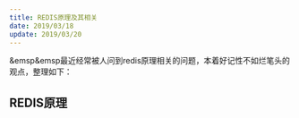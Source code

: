 ```yaml
---
title: REDIS原理及其相关
date: 2019/03/18
update: 2019/03/20
---
```

&emsp&emsp最近经常被人问到redis原理相关的问题，本着好记性不如烂笔头的观点，整理如下：

## REDIS原理


